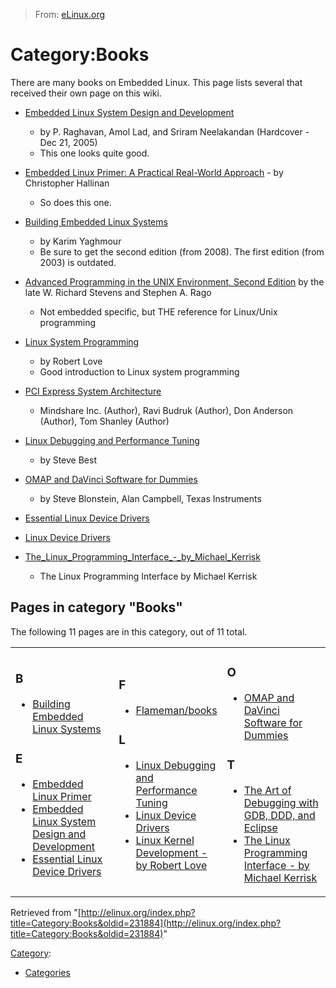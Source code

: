 > From: [eLinux.org](http://eLinux.org/Category:Books "http://eLinux.org/Category:Books")


# Category:Books



There are many books on Embedded Linux. This page lists several that
received their own page on this wiki.



-   [Embedded Linux System Design and
    Development](http://eLinux.org/Embedded_Linux_System_Design_and_Development "Embedded Linux System Design and Development")
    - by P. Raghavan, Amol Lad, and Sriram Neelakandan (Hardcover - Dec
    21, 2005)
    -   This one looks quite good.

-   [Embedded Linux Primer: A Practical Real-World
    Approach](http://eLinux.org/Embedded_linux_primer "Embedded linux primer") - by
    Christopher Hallinan
    -   So does this one.

-   [Building Embedded Linux
    Systems](http://eLinux.org/Building_Embedded_Linux_Systems "Building Embedded Linux Systems")
    - by Karim Yaghmour
    -   Be sure to get the second edition (from 2008). The first edition
        (from 2003) is outdated.

-   [Advanced Programming in the UNIX Environment, Second
    Edition](http://www.amazon.com/Programming-Environment-Addison-Wesley-Professional-Computing/dp/0321525949/ref=sr_1_1?ie=UTF8&s=books&qid=1259788186&sr=8-1)
    by the late W. Richard Stevens and Stephen A. Rago
    -   Not embedded specific, but THE reference for Linux/Unix
        programming

-   [Linux System
    Programming](http://www.amazon.com/Linux-System-Programming-Robert-Love/dp/0596009585/ref=sr_1_1?ie=UTF8&s=books&qid=1259788281&sr=1-1)
    - by Robert Love
    -   Good introduction to Linux system programming

-   [PCI Express System
    Architecture](http://www.amazon.com/gp/product/0321156307/ref=oh_details_o00_s00_i00?ie=UTF8&psc=1)
    - Mindshare Inc. (Author), Ravi Budruk (Author), Don Anderson
    (Author), Tom Shanley (Author)

-   [Linux Debugging and Performance
    Tuning](http://eLinux.org/Linux_Debugging_and_Performance_Tuning "Linux Debugging and Performance Tuning")
    - by Steve Best
-   [OMAP and DaVinci Software for
    Dummies](http://eLinux.org/OMAP_and_DaVinci_Software_for_Dummies "OMAP and DaVinci Software for Dummies")
    - by Steve Blonstein, Alan Campbell, Texas Instruments
-   [Essential Linux Device
    Drivers](http://eLinux.org/Essential_Linux_Device_Drivers "Essential Linux Device Drivers")
-   [Linux Device Drivers](http://eLinux.org/Linux_Device_Drivers "Linux Device Drivers")
-   [The\_Linux\_Programming\_Interface\_-\_by\_Michael\_Kerrisk](http://eLinux.org/The_Linux_Programming_Interface_-_by_Michael_Kerrisk "The Linux Programming Interface - by Michael Kerrisk")
    - The Linux Programming Interface by Michael Kerrisk

## Pages in category "Books"

The following 11 pages are in this category, out of 11 total.

<table>
<col width="33%" />
<col width="33%" />
<col width="33%" />
<tbody>
<tr class="odd">
<td align="left"><h3>B</h3>
<ul>
<li><a href="/Building_Embedded_Linux_Systems" title="Building Embedded Linux Systems">Building Embedded Linux Systems</a></li>
</ul>
<h3>E</h3>
<ul>
<li><a href="/Embedded_Linux_Primer" title="Embedded Linux Primer">Embedded Linux Primer</a></li>
<li><a href="/Embedded_Linux_System_Design_and_Development" title="Embedded Linux System Design and Development">Embedded Linux System Design and Development</a></li>
<li><a href="/Essential_Linux_Device_Drivers" title="Essential Linux Device Drivers">Essential Linux Device Drivers</a></li>
</ul></td>
<td align="left"><h3>F</h3>
<ul>
<li><a href="/Flameman/books" title="Flameman/books">Flameman/books</a></li>
</ul>
<h3>L</h3>
<ul>
<li><a href="/Linux_Debugging_and_Performance_Tuning" title="Linux Debugging and Performance Tuning">Linux Debugging and Performance Tuning</a></li>
<li><a href="/Linux_Device_Drivers" title="Linux Device Drivers">Linux Device Drivers</a></li>
<li><a href="/Linux_Kernel_Development_-_by_Robert_Love" title="Linux Kernel Development - by Robert Love">Linux Kernel Development - by Robert Love</a></li>
</ul></td>
<td align="left"><h3>O</h3>
<ul>
<li><a href="/OMAP_and_DaVinci_Software_for_Dummies" title="OMAP and DaVinci Software for Dummies">OMAP and DaVinci Software for Dummies</a></li>
</ul>
<h3>T</h3>
<ul>
<li><a href="/The_Art_of_Debugging_with_GDB,_DDD,_and_Eclipse" title="The Art of Debugging with GDB, DDD, and Eclipse">The Art of Debugging with GDB, DDD, and Eclipse</a></li>
<li><a href="/The_Linux_Programming_Interface_-_by_Michael_Kerrisk" title="The Linux Programming Interface - by Michael Kerrisk">The Linux Programming Interface - by Michael Kerrisk</a></li>
</ul></td>
</tr>
</tbody>
</table>

Retrieved from
"[http://elinux.org/index.php?title=Category:Books&oldid=231884](http://elinux.org/index.php?title=Category:Books&oldid=231884)"

[Category](http://eLinux.org/Special:Categories "Special:Categories"):

-   [Categories](http://eLinux.org/Category:Categories "Category:Categories")

